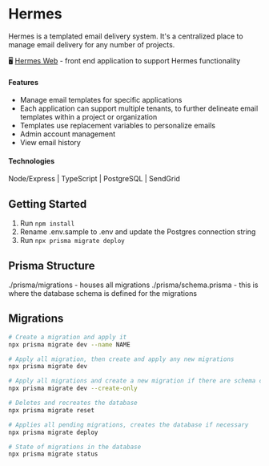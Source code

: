 # Hermes

Hermes is a templated email delivery system. It's a centralized place to manage email delivery for any number of projects.

🖥 [Hermes Web](https://github.com/craigmcampbell/Hermes-Web) - front end application to support Hermes functionality

#### Features

- Manage email templates for specific applications
- Each application can support multiple tenants, to further delineate email templates within a project or organization
- Templates use replacement variables to personalize emails
- Admin account management
- View email history

#### Technologies

Node/Express | TypeScript | PostgreSQL | SendGrid

## Getting Started

1. Run `npm install`
2. Rename .env.sample to .env and update the Postgres connection string
3. Run `npx prisma migrate deploy`

## Prisma Structure

./prisma/migrations - houses all migrations
./prisma/schema.prisma - this is where the database schema is defined for the migrations

## Migrations

```bash
# Create a migration and apply it
npx prisma migrate dev --name NAME

# Apply all migration, then create and apply any new migrations
npx prisma migrate dev

# Apply all migrations and create a new migration if there are schema changes, but do not apply it
npx prisma migrate dev --create-only

# Deletes and recreates the database
npx prisma migrate reset

# Applies all pending migrations, creates the database if necessary
npx prisma migrate deploy

# State of migrations in the database
npx prisma migrate status
```
